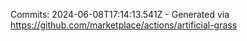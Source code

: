 Commits: 2024-06-08T17:14:13.541Z - Generated via https://github.com/marketplace/actions/artificial-grass
<br>
